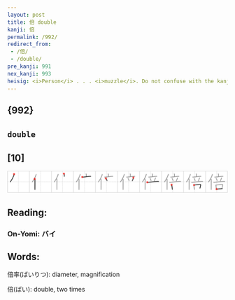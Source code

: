 ```yaml
---
layout: post
title: 倍 double
kanji: 倍
permalink: /992/
redirect_from:
 - /倍/
 - /double/
pre_kanji: 991
nex_kanji: 993
heisig: <i>Person</i> . . . <i>muzzle</i>. Do not confuse with the kanji for <i>duplicate</i> (Frame 504).
---
```


## {992}

## `double`

## [10]

<div class="stroke"><img src="../images/E5808D.png" /></div>

## Reading:

### On-Yomi: バイ

## Words:

倍率(ばいりつ): diameter, magnification

倍(ばい): double, two times
